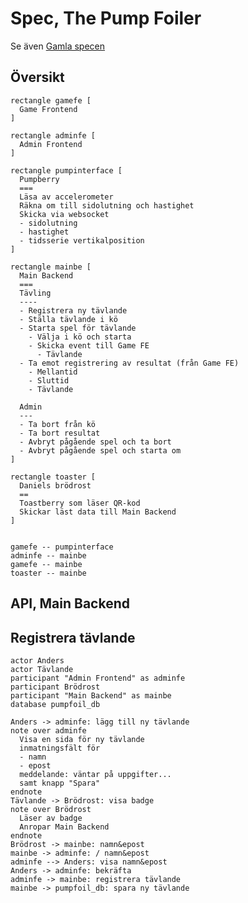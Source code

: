 Spec, The Pump Foiler
=====================
Se även [Gamla specen](https://docs.google.com/document/d/1iw420msEF6ePYX12Zz6Wj7ceX9JUx-VIVOwcCjhF-Ug/edit?usp=sharing)

Översikt
--------
```plantuml
rectangle gamefe [
  Game Frontend
]

rectangle adminfe [
  Admin Frontend
]

rectangle pumpinterface [
  Pumpberry
  ===
  Läsa av accelerometer
  Räkna om till sidolutning och hastighet
  Skicka via websocket 
  - sidolutning
  - hastighet
  - tidsserie vertikalposition
]

rectangle mainbe [
  Main Backend
  ===
  Tävling
  ----
  - Registrera ny tävlande
  - Ställa tävlande i kö
  - Starta spel för tävlande
    - Välja i kö och starta  
    - Skicka event till Game FE 
      - Tävlande
  - Ta emot registrering av resultat (från Game FE)
    - Mellantid
    - Sluttid
    - Tävlande 
  
  Admin
  ---
  - Ta bort från kö
  - Ta bort resultat
  - Avbryt pågående spel och ta bort
  - Avbryt pågående spel och starta om
]

rectangle toaster [
  Daniels brödrost
  ==
  Toastberry som läser QR-kod
  Skickar läst data till Main Backend
]


gamefe -- pumpinterface
adminfe -- mainbe
gamefe -- mainbe
toaster -- mainbe
```

API, Main Backend
-----------------
Registrera tävlande
-------------------
```plantuml
actor Anders
actor Tävlande
participant "Admin Frontend" as adminfe
participant Brödrost
participant "Main Backend" as mainbe
database pumpfoil_db

Anders -> adminfe: lägg till ny tävlande
note over adminfe
  Visa en sida för ny tävlande
  inmatningsfält för
  - namn
  - epost
  meddelande: väntar på uppgifter...
  samt knapp "Spara"
endnote
Tävlande -> Brödrost: visa badge
note over Brödrost
  Läser av badge
  Anropar Main Backend
endnote
Brödrost -> mainbe: namn&epost
mainbe -> adminfe: / namn&epost
adminfe --> Anders: visa namn&epost
Anders -> adminfe: bekräfta
adminfe -> mainbe: registrera tävlande  
mainbe -> pumpfoil_db: spara ny tävlande

```
